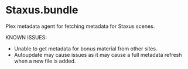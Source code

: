 # Staxus.bundle

Plex metadata agent for fetching metadata for Staxus scenes.

KNOWN ISSUES:
- Unable to get metadata for bonus material from other sites.
- Autoupdate may cause issues as it may cause a full metadata refresh when a new file is added.